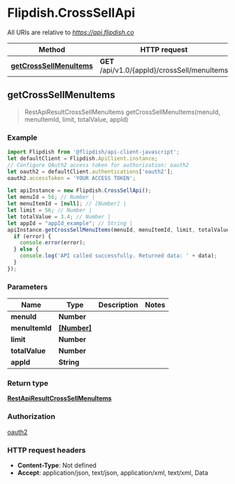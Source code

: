 # Flipdish.CrossSellApi

All URIs are relative to *https://api.flipdish.co*

Method | HTTP request | Description
------------- | ------------- | -------------
[**getCrossSellMenuItems**](CrossSellApi.md#getCrossSellMenuItems) | **GET** /api/v1.0/{appId}/crossSell/menuItems | 



## getCrossSellMenuItems

> RestApiResultCrossSellMenuItems getCrossSellMenuItems(menuId, menuItemId, limit, totalValue, appId)



### Example

```javascript
import Flipdish from '@flipdish/api-client-javascript';
let defaultClient = Flipdish.ApiClient.instance;
// Configure OAuth2 access token for authorization: oauth2
let oauth2 = defaultClient.authentications['oauth2'];
oauth2.accessToken = 'YOUR ACCESS TOKEN';

let apiInstance = new Flipdish.CrossSellApi();
let menuId = 56; // Number | 
let menuItemId = [null]; // [Number] | 
let limit = 56; // Number | 
let totalValue = 3.4; // Number | 
let appId = "appId_example"; // String | 
apiInstance.getCrossSellMenuItems(menuId, menuItemId, limit, totalValue, appId, (error, data, response) => {
  if (error) {
    console.error(error);
  } else {
    console.log('API called successfully. Returned data: ' + data);
  }
});
```

### Parameters


Name | Type | Description  | Notes
------------- | ------------- | ------------- | -------------
 **menuId** | **Number**|  | 
 **menuItemId** | [**[Number]**](Number.md)|  | 
 **limit** | **Number**|  | 
 **totalValue** | **Number**|  | 
 **appId** | **String**|  | 

### Return type

[**RestApiResultCrossSellMenuItems**](RestApiResultCrossSellMenuItems.md)

### Authorization

[oauth2](../README.md#oauth2)

### HTTP request headers

- **Content-Type**: Not defined
- **Accept**: application/json, text/json, application/xml, text/xml, Data

